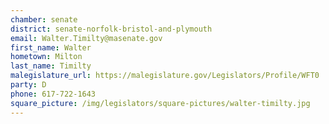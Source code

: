```yaml
---
chamber: senate
district: senate-norfolk-bristol-and-plymouth
email: Walter.Timilty@masenate.gov
first_name: Walter
hometown: Milton
last_name: Timilty
malegislature_url: https://malegislature.gov/Legislators/Profile/WFT0
party: D
phone: 617-722-1643
square_picture: /img/legislators/square-pictures/walter-timilty.jpg
---
```

